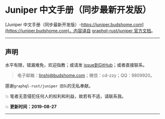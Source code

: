# Juniper 中文手册（同步最新开发版）

[Juniper 中文手册（同步最新开发版）-https://juniper.budshome.com](https://juniper.budshome.com)，内容译自 [graphql-rust/juniper 官方文档](https://github.com/graphql-rust/juniper/tree/master/docs/book)。

------

## 声明

水平有限，错漏难免，欢迎指教；或请发 [issue到GitHub](https://github.com/zzy/juniper-book-zh)；或者直接联系。

> 电子邮箱：linshi@budshome.com；微信：cd-zzy；QQ：9809920。

感谢`graphql-rust/juniper 团队`的无私奉献。

💥 笔者无意侵犯任何人的权利和利益，故若有不适，请联系我。

💥 **更新时间：2019-08-27**

------
